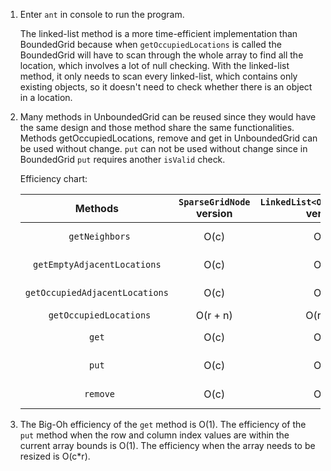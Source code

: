 1. Enter `ant` in console to run the program.

   The linked-list method is a more time-efficient implementation than BoundedGrid because when `getOccupiedLocations` is called the BoundedGrid will have to scan through the whole array to find all the location, which involves a lot of null checking. With the linked-list method, it only needs to scan every linked-list, which contains only existing objects, so it doesn't need to check whether there is an object in a location.

2. Many methods in UnboundedGrid can be reused since they would have the same design and those method share the same functionalities. Methods getOccupiedLocations, remove and get in UnboundedGrid can be used without change. `put` can not be used without change since in BoundedGrid `put` requires another `isValid` check.

   Efficiency chart:

   |            Methods             | `SparseGridNode` version | `LinkedList<OccupantInCol>` version | `HashMap` version | `TreeMap` version |
   | :----------------------------: | :----------------------: | :---------------------------------: | :---------------: | :---------------: |
   |        ` getNeighbors`         |           O(c)           |                O(c)                 |       O(1)        |   $$O(log_2n)$$   |
   |  `getEmptyAdjacentLocations`   |           O(c)           |                O(c)                 |       O(1)        |   $$O(log_2n)$$   |
   | `getOccupiedAdjacentLocations` |           O(c)           |                O(c)                 |       O(1)        |   $$O(log_2n)$$   |
   |    ` getOccupiedLocations`     |         O(r + n)         |              O(r + n)               |       O(n)        |       O(n)        |
   |             `get`              |           O(c)           |                O(c)                 |       O(1)        |   $$O(log_2n)$$   |
   |             `put`              |           O(c)           |                O(c)                 |       O(1)        |   $$O(log_2n)$$   |
   |           ` remove`            |           O(c)           |                O(c)                 |       O(1)        |   $$O(log_2n)$$   |

3. The Big-Oh efficiency of the `get` method is O(1). The efficiency of the `put` method when the row and column index values are within the current array bounds is O(1). The efficiency when the array needs to be resized is O(c*r).